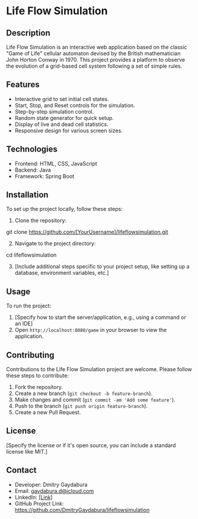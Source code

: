 # Life Flow Simulation

## Description
Life Flow Simulation is an interactive web application based on the classic "Game of Life" cellular automaton devised by the British mathematician John Horton Conway in 1970. This project provides a platform to observe the evolution of a grid-based cell system following a set of simple rules.

## Features
- Interactive grid to set initial cell states.
- Start, Stop, and Reset controls for the simulation.
- Step-by-step simulation control.
- Random state generator for quick setup.
- Display of live and dead cell statistics.
- Responsive design for various screen sizes.

## Technologies
- Frontend: HTML, CSS, JavaScript
- Backend: Java
- Framework: Spring Boot

## Installation
To set up the project locally, follow these steps:

1. Clone the repository:

git clone https://github.com/[YourUsername]/lifeflowsimulation.git

2. Navigate to the project directory:

cd lifeflowsimulation

3. [Include additional steps specific to your project setup, like setting up a database, environment variables, etc.]

## Usage
To run the project:
1. [Specify how to start the server/application, e.g., using a command or an IDE]
2. Open `http://localhost:8080/game` in your browser to view the application.

## Contributing
Contributions to the Life Flow Simulation project are welcome. Please follow these steps to contribute:
1. Fork the repository.
2. Create a new branch (`git checkout -b feature-branch`).
3. Make changes and commit (`git commit -am 'Add some feature'`).
4. Push to the branch (`git push origin feature-branch`).
5. Create a new Pull Request.

## License
[Specify the license or if it's open source, you can include a standard license like MIT.]

## Contact
- Developer: Dmitry Gaydabura
- Email: gaydabura.d@icloud.com
- LinkedIn: [[Link]](https://www.linkedin.com/in/dmitry-gaydabura-685208242/)
- GitHub Project Link: https://github.com/DmitryGaydabura/lifeflowsimulation
